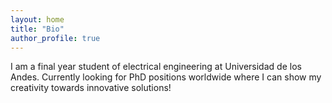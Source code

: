 ```yaml
---
layout: home
title: "Bio"
author_profile: true
---
```


I am a final year student of electrical engineering at Universidad de los Andes. 
Currently looking for PhD positions worldwide where I can show my creativity towards innovative solutions!


<!-- You can also add images, links, or other Markdown content below. -->